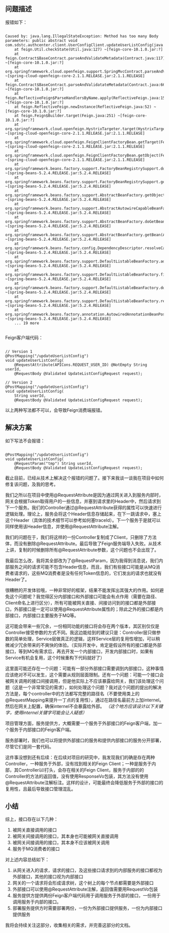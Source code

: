 ## 问题描述

报错如下：

~~~ 

Caused by: java.lang.IllegalStateException: Method has too many Body parameters: public abstract void com.sdstc.authcenter.client.UserConfigClient.updateUserListConfig(java.lang.String,com.sdstc.authcenter.request.UpdateListConfigRequest)
	at feign.Util.checkState(Util.java:127) ~[feign-core-10.1.0.jar:?]
	at feign.Contract$BaseContract.parseAndValidateMetadata(Contract.java:117) ~[feign-core-10.1.0.jar:?]
	at org.springframework.cloud.openfeign.support.SpringMvcContract.parseAndValidateMetadata(SpringMvcContract.java:188) ~[spring-cloud-openfeign-core-2.1.1.RELEASE.jar:2.1.1.RELEASE]
	at feign.Contract$BaseContract.parseAndValidatateMetadata(Contract.java:66) ~[feign-core-10.1.0.jar:?]
	at feign.ReflectiveFeign$ParseHandlersByName.apply(ReflectiveFeign.java:154) ~[feign-core-10.1.0.jar:?]
	at feign.ReflectiveFeign.newInstance(ReflectiveFeign.java:52) ~[feign-core-10.1.0.jar:?]
	at feign.Feign$Builder.target(Feign.java:251) ~[feign-core-10.1.0.jar:?]
	at org.springframework.cloud.openfeign.HystrixTargeter.target(HystrixTargeter.java:36) ~[spring-cloud-openfeign-core-2.1.1.RELEASE.jar:2.1.1.RELEASE]
	at org.springframework.cloud.openfeign.FeignClientFactoryBean.getTarget(FeignClientFactoryBean.java:284) ~[spring-cloud-openfeign-core-2.1.1.RELEASE.jar:2.1.1.RELEASE]
	at org.springframework.cloud.openfeign.FeignClientFactoryBean.getObject(FeignClientFactoryBean.java:247) ~[spring-cloud-openfeign-core-2.1.1.RELEASE.jar:2.1.1.RELEASE]
	at org.springframework.beans.factory.support.FactoryBeanRegistrySupport.doGetObjectFromFactoryBean(FactoryBeanRegistrySupport.java:171) ~[spring-beans-5.2.4.RELEASE.jar:5.2.4.RELEASE]
	at org.springframework.beans.factory.support.FactoryBeanRegistrySupport.getObjectFromFactoryBean(FactoryBeanRegistrySupport.java:101) ~[spring-beans-5.2.4.RELEASE.jar:5.2.4.RELEASE]
	at org.springframework.beans.factory.support.AbstractBeanFactory.getObjectForBeanInstance(AbstractBeanFactory.java:1818) ~[spring-beans-5.2.4.RELEASE.jar:5.2.4.RELEASE]
	at org.springframework.beans.factory.support.AbstractAutowireCapableBeanFactory.getObjectForBeanInstance(AbstractAutowireCapableBeanFactory.java:1266) ~[spring-beans-5.2.4.RELEASE.jar:5.2.4.RELEASE]
	at org.springframework.beans.factory.support.AbstractBeanFactory.doGetBean(AbstractBeanFactory.java:260) ~[spring-beans-5.2.4.RELEASE.jar:5.2.4.RELEASE]
	at org.springframework.beans.factory.support.AbstractBeanFactory.getBean(AbstractBeanFactory.java:202) ~[spring-beans-5.2.4.RELEASE.jar:5.2.4.RELEASE]
	at org.springframework.beans.factory.config.DependencyDescriptor.resolveCandidate(DependencyDescriptor.java:276) ~[spring-beans-5.2.4.RELEASE.jar:5.2.4.RELEASE]
	at org.springframework.beans.factory.support.DefaultListableBeanFactory.addCandidateEntry(DefaultListableBeanFactory.java:1510) ~[spring-beans-5.2.4.RELEASE.jar:5.2.4.RELEASE]
	at org.springframework.beans.factory.support.DefaultListableBeanFactory.findAutowireCandidates(DefaultListableBeanFactory.java:1467) ~[spring-beans-5.2.4.RELEASE.jar:5.2.4.RELEASE]
	at org.springframework.beans.factory.support.DefaultListableBeanFactory.doResolveDependency(DefaultListableBeanFactory.java:1250) ~[spring-beans-5.2.4.RELEASE.jar:5.2.4.RELEASE]
	at org.springframework.beans.factory.support.DefaultListableBeanFactory.resolveDependency(DefaultListableBeanFactory.java:1207) ~[spring-beans-5.2.4.RELEASE.jar:5.2.4.RELEASE]
	at org.springframework.beans.factory.annotation.AutowiredAnnotationBeanPostProcessor$AutowiredFieldElement.inject(AutowiredAnnotationBeanPostProcessor.java:640) ~[spring-beans-5.2.4.RELEASE.jar:5.2.4.RELEASE]
	... 19 more


~~~

Feign客户端代码：

~~~

// Version 1
@PostMapping("/updateUserListConfig")
void updateUserListConfig(
    @RequestAttribute(APICons.REQUEST_USER_ID) @NotEmpty String userId,
    @RequestBody @Validated UpdateListConfigRequest request); 

// Version 2
@PostMapping("/updateUserListConfig")
void updateUserListConfig(
    String userId,
    @RequestBody @Validated UpdateListConfigRequest request); 

~~~

以上两种写法都不可以，会导致Feign消费端报错。

## 解决方案

如下写法不会报错：

~~~

@PostMapping("/updateUserListConfig")
void updateUserListConfig(
    @RequestParam("tmp") String userId, 
    @RequestBody @Validated UpdateListConfigRequest request);

~~~

截止目前，已经从技术上解决这个报错的问题了。接下来我谈一谈我在项目中如何修复该问题，及我的思考。

我们之所以在项目中使用@RequestAttribute是因为通过网关进入到服务内部时，网关会根据Token取得用户的一些信息，并塞到请求里的Header中，然后请求到下一个服务。我们的Controller通过@RequestAttribute获得的属性可以快速进行逻辑处理。理论上，服务会将这个Header信息存储起来，在下一跳请求中，塞上这个Header（具体的技术细节可以参考如何塞traceId）。下一个服务于是就可以同样使用该Header信息，并使用@RequestAttribute注解。

我们的问题在于，我们将这样的一份Controller复制成了Client，只删除了方法体，而没有删除@RequestAttribute。最后导致了Feign服务端导入失败。从技术上讲，复制的时候删除所有@RequestAttribute参数，这个问题也不会出现了。

我最后怎么改，我将其全部改为了@RequestParam，因为我得到消息说，我们内部服务之间的请求可能不包含Header信息，而且，我们有些接口可能是从MQ消费者请求的，这些MQ消费者是没有任何Token信息的，它们发出的请求也就没有Header了。

很糟糕的开发体验哦，一种非常好的框架，结果不能发挥出其强大的作用。如何避免这个问题呢？我觉得区分内部接口和外部接口可能会有点作用（需要在路径、Client命名上进行区分），所有可能被网关直接、间接访问到的接口都是外部接口，外部接口是一定可以使用@RequestAttribute属性的；除此之外的接口都是内部接口，内部接口主要服务于MQ等。

这可能会带来一些冗余，一份相同功能的接口将会存在两个版本，其区别仅仅是Controller接受参数的方式不同。我这边能给到的建议只是：Controller层只做参数的简单处理，Service层做真正的逻辑，这样Service层的复用性增加，可以稍微减少冗余带来的不爽快的体验。（实际开发中，肯定是假设所有的接口都是外部接口，等到MQ有需求后，再去开发一个内部接口，开发内部接口时，如果有Service有机会复用，这个时候重构下代码就好了）

这里面可能还存在一个问题：可能有一部分外部接口需要调到内部接口，这种事情应该绝对不可以发生，这个需要从规则层面限制。还有一个问题：可能一个接口会被网关调用的接口间接调用，但是他实际上不应该暴露给网关，我们该处理这个问题（这是一个非常常见的需求），如何处理这个问题？我对这个问题的提出的解决方法是，每个controller中的方法都写完整的路径名（不要使用类上的@RequestMapping来提升一丁点的复用性），通过在路径名最前方上加internel。然后在网关上配置，确保internel不会暴露给外部。 *（这个地方应该设计以下关键字，使用internel关键字可能会让人疑惑）*

项目管理方面，服务提供方，大概需要一个服务于外部接口的Feign客户端，加一个服务于内部接口的Feign客户端。

服务部署时，我们也可以将提供外部接口的服务和提供内部接口的服务分开部署，尽管它们是同一套代码。

这件事没想到还有后续：在后续对项目的研究中，我发现我们的确是存在两种Controller，一种服务于外部，没有找到相关的Feign Client；一种是服务于内部，其Controller以I打头，会存在相关的Feign Client，服务于内部的的Controller的方法的返回值，没有使用ResponseVo包装，其方法没有使用@RequestAttribute注解标注。这样的设计，可能最终会降低服务于外部的接口的复用性，且最后导致接口管理混乱。

## 小结

综上，接口存在以下几种：

1. 被网关直接调用的接口
2. 被网关间接调用的接口，其本身也可能被网关直接调用
3. 被网关间接调用的接口，其本身不应该被网关调用
4. 服务于MQ消费者的接口


对上述内容总结如下：

1. 从网关进入的请求，请求的接口，及这些接口请求到的内部服务的接口都视为外部接口，其他的接口视为内部接口
2. 网关的一个请求将会形成请求树，这个树上的每个节点都需要是外部接口
3. 外部接口可以使用@RequestAttribute注解，返回值需要用RequestVo包装
4. 服务提供方提供两份Feign客户端代码用于调用服务于外部的接口，一份用于调用服务于内部的接口。
5. 部署服务提供方时需要部署两份，一份为外部接口提供服务，一份为内部接口提供服务

我将会持续关注这部分，收集相关的需求，并完善这部分的文档。